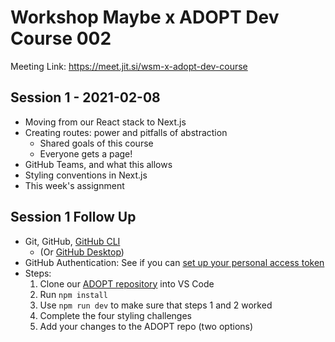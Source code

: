 # Workshop Maybe x ADOPT Dev Course 002

Meeting Link: https://meet.jit.si/wsm-x-adopt-dev-course

## Session 1 - 2021-02-08
- Moving from our React stack to Next.js
- Creating routes: power and pitfalls of abstraction
  - Shared goals of this course
  - Everyone gets a page! 
- GitHub Teams, and what this allows
- Styling conventions in Next.js
- This week's assignment

## Session 1 Follow Up
- Git, GitHub, [GitHub CLI](https://cli.github.com/)
  - (Or [GitHub Desktop](https://desktop.github.com/))
- GitHub Authentication: See if you can [set up your personal access token](https://docs.github.com/en/github/authenticating-to-github/creating-a-personal-access-token)
- Steps:
  1. Clone our [ADOPT repository](https://github.com/workshop-maybe/adopt) into VS Code
  2. Run ```npm install```
  3. Use ```npm run dev``` to make sure that steps 1 and 2 worked
  4. Complete the four styling challenges
  5. Add your changes to the ADOPT repo (two options)
